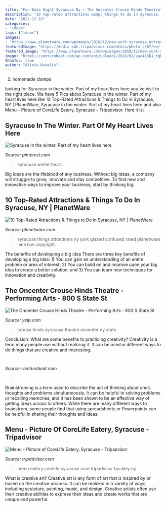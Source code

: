 ```yaml
---
title: "Fun Date Night Syracuse Ny ~ The Oncenter Crouse Hinds Theatre"
description: "10 top-rated attractions &amp; things to do in syracuse, ny"
date: "2022-12-10"
categories:
- "ideas"
tags: ["ideas"]
images:
- "https://www.planetware.com/wpimages/2018/12/new-york-syracuse-attractions-things-to-do-dining-glazed.jpg"
featuredImage: "https://media-cdn.tripadvisor.com/media/photo-s/07/ee/fa/97/core-greens-grains-bone.jpg"
featured_image: "https://www.planetware.com/wpimages/2018/12/new-york-syracuse-attractions-things-to-do-dining-glazed.jpg"
image: "https://venturebeat.com/wp-content/uploads/2018/01/zac41361_rgb.jpg?w=800"
ShowToc: true
author: "Alivia Kuvalis"
---
```



2. homemade clamps

	

		
looking for Syracuse in the winter. Part of my heart lives here you've visit to the right place. We have 5 Pics about Syracuse in the winter. Part of my heart lives here like 10 Top-Rated Attractions &amp; Things to Do in Syracuse, NY | PlanetWare, Syracuse in the winter. Part of my heart lives here and also Menu - Picture of CoreLife Eatery, Syracuse - Tripadvisor. Here it is:
		
    
## Syracuse In The Winter. Part Of My Heart Lives Here

<img loading=lazy src="https://i.pinimg.com/736x/06/48/f7/0648f7cc637b5ad4dff09865c5965089--in-the-winter-my-heart.jpg" onerror="this.onerror=null;this.src='https://tse2.mm.bing.net/th?id=OIP.AbfpPwx7Guwyq8N_YdJQJgHaET&amp;pid=15.1';" alt="Syracuse in the winter. Part of my heart lives here">

_Source: pinterest.com_

>syracuse winter heart. 

	

Big ideas are the lifeblood of any business. Without big ideas, a company will struggle to grow, innovate and stay competitive. To find new and innovative ways to improve your business, start by thinking big.

    
## 10 Top-Rated Attractions &amp; Things To Do In Syracuse, NY | PlanetWare

<img loading=lazy src="https://www.planetware.com/wpimages/2018/12/new-york-syracuse-attractions-things-to-do-dining-glazed.jpg" onerror="this.onerror=null;this.src='https://tse3.mm.bing.net/th?id=OIP.PBjsuOLDHq8Cik27jkCBqgHaFW&amp;pid=15.1';" alt="10 Top-Rated Attractions &amp; Things to Do in Syracuse, NY | PlanetWare">

_Source: planetware.com_

>syracuse things attractions ny york glazed confused rated planetware lana law copyright. 

	

The benefits of developing a big idea
There are three key benefits of developing a big idea: 1) You can gain an understanding of an entire problem or area of interest; 2) You can build on and improve upon your big idea to create a better solution; and 3) You can learn new techniques for innovation and creativity.

    
## The Oncenter Crouse Hinds Theatre - Performing Arts - 800 S State St

<img loading=lazy src="https://s3-media2.fl.yelpcdn.com/bphoto/7h-g1w8l1cTF38UUhzmUgQ/o.jpg" onerror="this.onerror=null;this.src='https://tse2.mm.bing.net/th?id=OIP.LKNadry17XjDQaXe8699fwHaFj&amp;pid=15.1';" alt="The Oncenter Crouse Hinds Theatre - Performing Arts - 800 S State St">

_Source: yelp.com_

>crouse hinds syracuse theatre oncenter ny state. 

	

Conclusion: What are some benefits to practicing creativity?
Creativity is a term many people use without realizing it. It can be used in different ways to do things that are creative and interesting.

    
## 

<img loading=lazy src="https://venturebeat.com/wp-content/uploads/2018/01/zac41361_rgb.jpg?w=800" onerror="this.onerror=null;this.src='https://tse4.mm.bing.net/th?id=OIP.J2ZubWp3pAFTO0RZTCCAuQHaE7&amp;pid=15.1';" alt="">

_Source: venturebeat.com_

>. 

	

Brainstroming is a term used to describe the act of thinking about one’s thoughts and problems simultaneously. It can be helpful in solving problems or recalling memories, and it has been shown to be an effective way of getting ideas across to others. While there are many different ways to brainstrom, some people find that using spreadsheets or Powerpoints can be helpful in sharing their thoughts and ideas.

    
## Menu - Picture Of CoreLife Eatery, Syracuse - Tripadvisor

<img loading=lazy src="https://media-cdn.tripadvisor.com/media/photo-s/07/ee/fa/97/core-greens-grains-bone.jpg" onerror="this.onerror=null;this.src='https://tse4.mm.bing.net/th?id=OIP.gi5OMu983seTNaRvC8_xygAAAA&amp;pid=15.1';" alt="Menu - Picture of CoreLife Eatery, Syracuse - Tripadvisor">

_Source: tripadvisor.com_

>menu eatery corelife syracuse core tripadvisor buckley ny. 

	

What is creative art?
Creative art is any form of art that is inspired by or based on the creative process. It can be realized in a variety of ways, including sculpture, painting, music, and design. Creative artists often use their creative abilities to express their ideas and create works that are unique and powerful.

